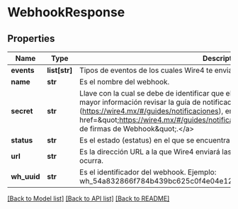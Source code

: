 # WebhookResponse

## Properties
Name | Type | Description | Notes
------------ | ------------- | ------------- | -------------
**events** | **list[str]** | Tipos de eventos de los cuales Wire4 te enviará información. | [optional] 
**name** | **str** | Es el nombre del webhook. | [optional] 
**secret** | **str** | Llave con la cual se debe de identificar que el webhook fue enviado por Wire4, para mayor información revisar la guía de notificaciones (https://wire4.mx/#/guides/notificaciones),  en la sección de  &lt;a href&#x3D;\&quot;https://wire4.mx/#/guides/notificaciones\&quot;&gt;\&quot;Comprobación de firmas de Webhook\&quot;.&lt;/a&gt; | [optional] 
**status** | **str** | Es el estado (estatus) en el que se encuentra el webhook. | [optional] 
**url** | **str** | Es la dirección URL a la que Wire4 enviará las notificaciones cuando un evento ocurra. | [optional] 
**wh_uuid** | **str** | Es el identificador del webhook. Ejemplo: wh_54a832866f784b439bc625c0f4e04e12. | [optional] 

[[Back to Model list]](../README.md#documentation-for-models) [[Back to API list]](../README.md#documentation-for-api-endpoints) [[Back to README]](../README.md)

